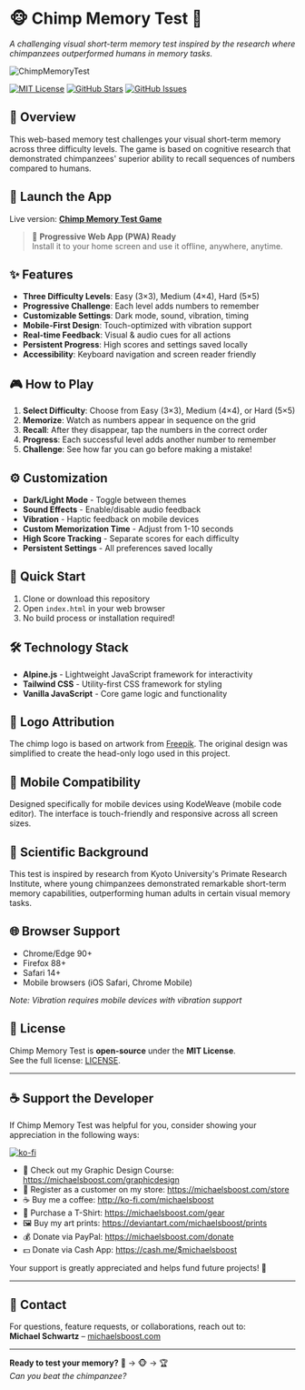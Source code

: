 # 🐵 Chimp Memory Test 🧠

_A challenging visual short-term memory test inspired by the research where chimpanzees outperformed humans in memory tasks._

![ChimpMemoryTest](https://raw.githubusercontent.com/michaelsboost/ChimpMemoryTest/main/imgs/screenshot-1.jpeg)


[![MIT License](https://img.shields.io/github/license/michaelsboost/ChimpMemoryTest)](LICENSE) [![GitHub Stars](https://img.shields.io/github/stars/michaelsboost/ChimpMemoryTest)](https://github.com/michaelsboost/ChimpMemoryTest/stargazers) [![GitHub Issues](https://img.shields.io/github/issues/michaelsboost/ChimpMemoryTest)](https://github.com/michaelsboost/ChimpMemoryTest/issues)

## 🌟 Overview

This web-based memory test challenges your visual short-term memory across three difficulty levels. The game is based on cognitive research that demonstrated chimpanzees' superior ability to recall sequences of numbers compared to humans.

## 🚀 **Launch the App**
Live version: **[Chimp Memory Test Game](https://michaelsboost.com/ChimpMemoryTest/)**

> 📲 **Progressive Web App (PWA) Ready**  
> Install it to your home screen and use it offline, anywhere, anytime.

## ✨ Features

- **Three Difficulty Levels**: Easy (3×3), Medium (4×4), Hard (5×5)
- **Progressive Challenge**: Each level adds numbers to remember
- **Customizable Settings**: Dark mode, sound, vibration, timing
- **Mobile-First Design**: Touch-optimized with vibration support
- **Real-time Feedback**: Visual & audio cues for all actions
- **Persistent Progress**: High scores and settings saved locally
- **Accessibility**: Keyboard navigation and screen reader friendly

## 🎮 How to Play

1. **Select Difficulty**: Choose from Easy (3×3), Medium (4×4), or Hard (5×5)
2. **Memorize**: Watch as numbers appear in sequence on the grid
3. **Recall**: After they disappear, tap the numbers in the correct order
4. **Progress**: Each successful level adds another number to remember
5. **Challenge**: See how far you can go before making a mistake!

## ⚙️ Customization

- **Dark/Light Mode** - Toggle between themes
- **Sound Effects** - Enable/disable audio feedback
- **Vibration** - Haptic feedback on mobile devices  
- **Custom Memorization Time** - Adjust from 1-10 seconds
- **High Score Tracking** - Separate scores for each difficulty
- **Persistent Settings** - All preferences saved locally 

## 🚀 Quick Start

1. Clone or download this repository
2. Open `index.html` in your web browser
3. No build process or installation required!

## 🛠️ Technology Stack

- **Alpine.js** - Lightweight JavaScript framework for interactivity
- **Tailwind CSS** - Utility-first CSS framework for styling
- **Vanilla JavaScript** - Core game logic and functionality 

## 🎨 Logo Attribution

The chimp logo is based on artwork from [Freepik](https://www.freepik.com/free-vector/cute-monkey-business-holding-stick-cartoon-vector-icon-illustration-animal-business-isolated-flat_238586582.htm). The original design was simplified to create the head-only logo used in this project.

## 📱 Mobile Compatibility

Designed specifically for mobile devices using KodeWeave (mobile code editor). The interface is touch-friendly and responsive across all screen sizes.

## 🧠 Scientific Background

This test is inspired by research from Kyoto University's Primate Research Institute, where young chimpanzees demonstrated remarkable short-term memory capabilities, outperforming human adults in certain visual memory tasks.

## 🌐 Browser Support

- Chrome/Edge 90+
- Firefox 88+
- Safari 14+
- Mobile browsers (iOS Safari, Chrome Mobile)

*Note: Vibration requires mobile devices with vibration support* 

## **📜 License**

Chimp Memory Test is **open-source** under the **MIT License**.  
See the full license: [LICENSE](https://github.com/michaelsboost/ChimpMemoryTest/blob/main/LICENSE).

----------

## **☕ Support the Developer**
If Chimp Memory Test was helpful for you, consider showing your appreciation in the following ways:

[![ko-fi](https://storage.ko-fi.com/cdn/useruploads/d666bcdd-8d38-47d4-b78b-018d4b726d48.png)](https://ko-fi.com/michaelsboost)

- 🎨 Check out my Graphic Design Course: https://michaelsboost.com/graphicdesign  
- 🛒 Register as a customer on my store: https://michaelsboost.com/store  
- ☕ Buy me a coffee: http://ko-fi.com/michaelsboost  
- 👕 Purchase a T-Shirt: https://michaelsboost.com/gear  
- 🖼️ Buy my art prints: https://deviantart.com/michaelsboost/prints 
- 💰 Donate via PayPal: https://michaelsboost.com/donate 
- 💵 Donate via Cash App: https://cash.me/$michaelsboost  

Your support is greatly appreciated and helps fund future projects! 🚀

----------

## **📧 Contact**

For questions, feature requests, or collaborations, reach out to:  
**Michael Schwartz** – [michaelsboost.com](https://michaelsboost.com/)

---

**Ready to test your memory?** 🧠 → 🐵 → 🏆  
*Can you beat the chimpanzee?*